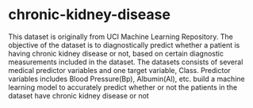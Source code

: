 # chronic-kidney-disease
This dataset is originally from UCI Machine Learning Repository. The objective of the dataset is to diagnostically predict whether a patient is having chronic kidney disease or not, based on certain diagnostic measurements included in the dataset.
The datasets consists of several medical predictor variables and one target variable, Class. Predictor variables includes Blood Pressure(Bp), Albumin(Al), etc.
build a machine learning model to accurately predict whether or not the patients in the dataset have chronic kidney disease or not

